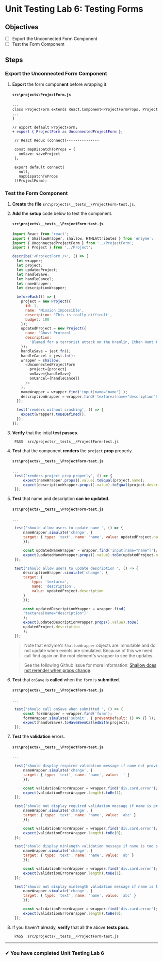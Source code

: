 # Unit Testing Lab 6: Testing Forms

## Objectives

- [ ] Export the Unconnected Form Component
- [ ] Test the Form Component

## Steps

### Export the Unconnected Form Component

1. **Export** the form compon**ent** before wrapping it.

   #### `src\projects\ProjectForm.js`

   ```diff
   ...
   class ProjectForm extends React.Component<ProjectFormProps, ProjectFormState> {
   ...
   }

   // export default ProjectForm;
   + export { ProjectForm as UnconnectedProjectForm };

    // React Redux (connect)---------------

    const mapDispatchToProps = {
      onSave: saveProject
    };

    export default connect(
      null,
      mapDispatchToProps
    )(ProjectForm);

   ```

### Test the Form Component

1. **Create** the **file** `src\projects\__tests__\ProjectForm-test.js`.
1. **Add** the **setup** code below to test the component.

   #### `src\projects\__tests__\ProjectForm-test.js`

   ```js
   import React from 'react';
   import { ShallowWrapper, shallow, HTMLAttributes } from 'enzyme';
   import { UnconnectedProjectForm } from '../ProjectForm';
   import { Project } from '../Project';

   describe('<ProjectForm />', () => {
     let wrapper;
     let project;
     let updatedProject;
     let handleSave;
     let handleCancel;
     let nameWrapper;
     let descriptionWrapper;

     beforeEach(() => {
       project = new Project({
         id: 1,
         name: 'Mission Impossible',
         description: 'This is really difficult',
         budget: 100
       });
       updatedProject = new Project({
         name: 'Ghost Protocol',
         description:
           'Blamed for a terrorist attack on the Kremlin, Ethan Hunt (Tom Cruise) and the entire IMF agency...'
       });
       handleSave = jest.fn();
       handleCancel = jest.fn();
       wrapper = shallow(
         <UnconnectedProjectForm
           project={project}
           onSave={handleSave}
           onCancel={handleCancel}
         />
       );
       nameWrapper = wrapper.find('input[name="name"]');
       descriptionWrapper = wrapper.find('textarea[name="description"]');
     });

     test('renders without crashing', () => {
       expect(wrapper).toBeDefined();
     });
   });
   ```

1. **Verify** that the intial **test passes**.

   ```shell
    PASS  src/projects/__tests__/ProjectForm-test.js
   ```

1. **Test** that the component **renders** the `project` **prop** properly.

   #### `src\projects\__tests__\ProjectForm-test.js`

   ```js
   ...
    test('renders project prop properly', () => {
        expect(nameWrapper.props().value).toEqual(project.name);
        expect(descriptionWrapper.props().value).toEqual(project.description);
    });
   ```

1. **Test** that name and description **can be updated**.

   #### `src\projects\__tests__\ProjectForm-test.js`

   ```js
   ...

    test('should allow users to update name ', () => {
        nameWrapper.simulate('change', {
        target: { type: 'text', name: 'name', value: updatedProject.name }
        });

        const updatedNameWrapper = wrapper.find('input[name="name"]');
        expect(updatedNameWrapper.props().value).toBe(updatedProject.name);
    });

    test('should allow users to update description ', () => {
        descriptionWrapper.simulate('change', {
        target: {
            type: 'textarea',
            name: 'description',
            value: updatedProject.description
        }
        });

        const updatedDescriptionWrapper = wrapper.find(
        'textarea[name="description"]'
        );
        expect(updatedDescriptionWrapper.props().value).toBe(
        updatedProject.description
        );
    });
   ```

   > Note that enzyme's `ShallowWrapper` objects are immutable and do not update when events are simulated. Because of this we need call find again on the root element's wrapper to see the updates.

   > See the following Github issue for more information: [Shallow does not rerender when props change](https://github.com/airbnb/enzyme/issues/1229).

1. **Test** that `onSave` is **called** when the `form` is **submitted**.

   #### `src\projects\__tests__\ProjectForm-test.js`

   ```js
   ...

    test('should call onSave when submitted ', () => {
        const formWrapper = wrapper.find('form');
        formWrapper.simulate('submit', { preventDefault: () => {} });
        expect(handleSave).toHaveBeenCalledWith(project);
    });

   ```

1. **Test** the **validation** errors.

   #### `src\projects\__tests__\ProjectForm-test.js`

   ```js
   ...

    test('should display required validation message if name not provided', () => {
        nameWrapper.simulate('change', {
        target: { type: 'text', name: 'name', value: '' }
        });

        const validationErrorWrapper = wrapper.find('div.card.error');
        expect(validationErrorWrapper.length).toBe(1);
    });

    test('should not display required validation message if name is provided', () => {
        nameWrapper.simulate('change', {
        target: { type: 'text', name: 'name', value: 'abc' }
        });

        const validationErrorWrapper = wrapper.find('div.card.error');
        expect(validationErrorWrapper.length).toBe(0);
    });

    test('should display minlength validation message if name is too short', () => {
        nameWrapper.simulate('change', {
        target: { type: 'text', name: 'name', value: 'ab' }
        });

        const validationErrorWrapper = wrapper.find('div.card.error');
        expect(validationErrorWrapper.length).toBe(1);
    });

    test('should not display minlength validation message if name is long enough', () => {
        nameWrapper.simulate('change', {
        target: { type: 'text', name: 'name', value: 'abc' }
        });

        const validationErrorWrapper = wrapper.find('div.card.error');
        expect(validationErrorWrapper.length).toBe(0);
    });
   ```
1. If you haven't already, **verify** that all the above **tests pass**.

   ```shell
    PASS  src/projects/__tests__/ProjectForm-test.js
   ```
---

### &#10004; You have completed Unit Testing Lab 6
